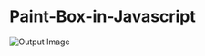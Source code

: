 # Paint-Box-in-Javascript

![Output Image](https://user-images.githubusercontent.com/60023855/121210230-07a14f00-c86b-11eb-8362-a2495a45a8c9.png)

